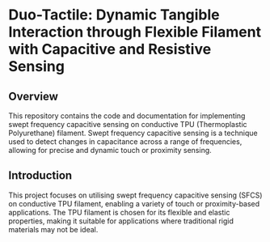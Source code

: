 # Duo-Tactile: Dynamic Tangible Interaction through Flexible Filament with Capacitive and Resistive Sensing

## Overview
This repository contains the code and documentation for implementing swept frequency capacitive sensing on conductive TPU (Thermoplastic Polyurethane) filament. Swept frequency capacitive sensing is a technique used to detect changes in capacitance across a range of frequencies, allowing for precise and dynamic touch or proximity sensing.

## Introduction
This project focuses on utilising swept frequency capacitive sensing (SFCS) on conductive TPU filament, enabling a variety of touch or proximity-based applications. The TPU filament is chosen for its flexible and elastic properties, making it suitable for applications where traditional rigid materials may not be ideal.
